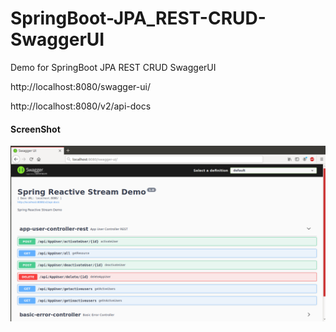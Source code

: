 # SpringBoot-JPA_REST-CRUD-SwaggerUI
Demo for SpringBoot JPA REST CRUD SwaggerUI


http://localhost:8080/swagger-ui/

http://localhost:8080/v2/api-docs


<h4> ScreenShot </h4>

![springbootrocks](https://github.com/ajkr195/SpringBoot-JPA_REST-CRUD-SwaggerUI/blob/main/screenshots/springjparestcrudswagger2.png)
